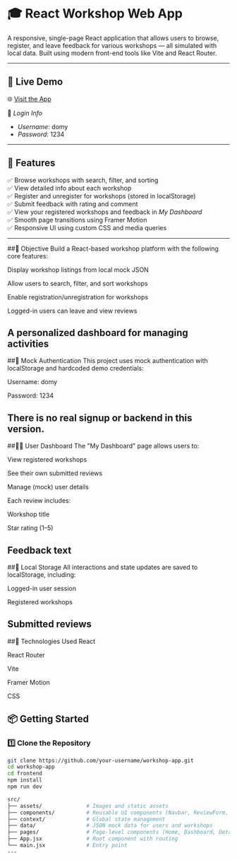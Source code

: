 # 🎓 React Workshop Web App

A responsive, single-page React application that allows users to browse, register, and leave feedback for various workshops — all simulated with local data. Built using modern front-end tools like Vite and React Router.

---

## 🚀 Live Demo

🌐 [Visit the App](https://workshop-app-qzum.vercel.app)

👤 *Login Info*  
- *Username*: domy  
- *Password*: 1234  

---

## 🧩 Features

✅ Browse workshops with search, filter, and sorting  
✅ View detailed info about each workshop  
✅ Register and unregister for workshops (stored in localStorage)  
✅ Submit feedback with rating and comment  
✅ View your registered workshops and feedback in *My Dashboard*  
✅ Smooth page transitions using Framer Motion  
✅ Responsive UI using custom CSS and media queries

---
##🎯 Objective
Build a React-based workshop platform with the following core features:

Display workshop listings from local mock JSON

Allow users to search, filter, and sort workshops

Enable registration/unregistration for workshops

Logged-in users can leave and view reviews

A personalized dashboard for managing activities
---

##🔐 Mock Authentication
This project uses mock authentication with localStorage and hardcoded demo credentials:

Username: domy

Password: 1234

There is no real signup or backend in this version.
---

##🧑‍💻 User Dashboard
The "My Dashboard" page allows users to:

View registered workshops

See their own submitted reviews

Manage (mock) user details

Each review includes:

Workshop title

Star rating (1–5)

Feedback text
---

##💾 Local Storage
All interactions and state updates are saved to localStorage, including:

Logged-in user session

Registered workshops

Submitted reviews
---

##📌 Technologies Used
React

React Router

Vite

Framer Motion

CSS

## 📦 Getting Started

### 1️⃣ Clone the Repository

```bash
git clone https://github.com/your-username/workshop-app.git
cd workshop-app
cd frontend
npm install
npm run dev

src/
├── assets/              # Images and static assets
├── components/          # Reusable UI components (Navbar, ReviewForm, etc.)
├── context/             # Global state management
├── data/                # JSON mock data for users and workshops
├── pages/               # Page-level components (Home, Dashboard, Details, Login)
├── App.jsx              # Root component with routing
└── main.jsx             # Entry point
---

